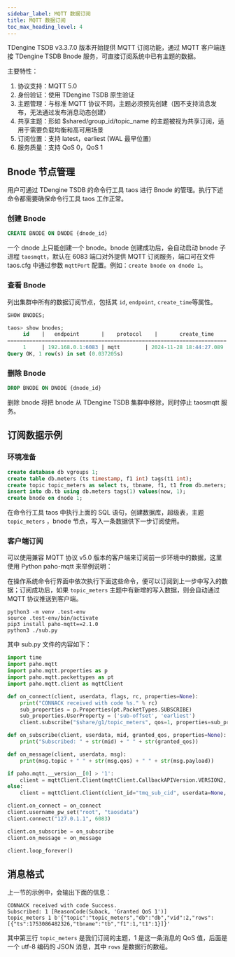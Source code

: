 ```yaml
---
sidebar_label: MQTT 数据订阅
title: MQTT 数据订阅
toc_max_heading_level: 4
---
```


TDengine TSDB v3.3.7.0 版本开始提供 MQTT 订阅功能，通过 MQTT 客户端连接 TDengine TSDB Bnode 服务，可直接订阅系统中已有主题的数据。

主要特性：

1. 协议支持：MQTT 5.0
2. 身份验证：使用 TDengine TSDB 原生验证
3. 主题管理：与标准 MQTT 协议不同，主题必须预先创建（因不支持消息发布，无法通过发布消息动态创建）
4. 共享主题：形如 $shared/group_id/topic_name 的主题被视为共享订阅，适用于需要负载均衡和高可用场景
5. 订阅位置：支持 latest，earliest (WAL 最早位置)
6. 服务质量：支持 QoS 0，QoS 1

## Bnode 节点管理

用户可通过 TDengine TSDB 的命令行工具 taos 进行 Bnode 的管理。执行下述命令都需要确保命令行工具 taos 工作正常。

### 创建 Bnode

```sql
CREATE BNODE ON DNODE {dnode_id}
```

一个 dnode 上只能创建一个 bnode。bnode 创建成功后，会自动启动 bnode 子进程 `taosmqtt`，默认在 6083 端口对外提供 MQTT 订阅服务，端口可在文件 taos.cfg 中通过参数 `mqttPort` 配置。例如：`create bnode on dnode 1`。

### 查看 Bnode

列出集群中所有的数据订阅节点，包括其 `id`, `endpoint`, `create_time`等属性。

```sql
SHOW BNODES;

taos> show bnodes;
     id    |   endpoint       |    protocol    |       create_time    | 
======================================================================
     1     | 192.168.0.1:6083 | mqtt        | 2024-11-28 18:44:27.089 | 
Query OK, 1 row(s) in set (0.037205s)
```

### 删除 Bnode

```sql
DROP BNODE ON DNODE {dnode_id}
```

删除 bnode 将把 bnode 从 TDengine TSDB 集群中移除，同时停止 taosmqtt 服务。

## 订阅数据示例

### 环境准备

```sql
create database db vgroups 1;
create table db.meters (ts timestamp, f1 int) tags(t1 int);
create topic topic_meters as select ts, tbname, f1, t1 from db.meters;
insert into db.tb using db.meters tags(1) values(now, 1);
create bnode on dnode 1;
```

在命令行工具 taos 中执行上面的 SQL 语句，创建数据库，超级表，主题 `topic_meters` ，bnode 节点，写入一条数据供下一步订阅使用。

### 客户端订阅

可以使用兼容 MQTT 协议 v5.0 版本的客户端来订阅前一步环境中的数据，这里使用 Python paho-mqtt 来举例说明：

在操作系统命令行界面中依次执行下面这些命令，便可以订阅到上一步中写入的数据；订阅成功后，如果 `topic_meters` 主题中有新增的写入数据，则会自动通过 MQTT 协议推送到客户端。

```shell
python3 -m venv .test-env
source .test-env/bin/activate
pip3 install paho-mqtt==2.1.0
python3 ./sub.py
```

其中 sub.py 文件的内容如下：

```python
import time
import paho.mqtt
import paho.mqtt.properties as p
import paho.mqtt.packettypes as pt
import paho.mqtt.client as mqttClient

def on_connect(client, userdata, flags, rc, properties=None):
    print("CONNACK received with code %s." % rc)
    sub_properties = p.Properties(pt.PacketTypes.SUBSCRIBE)
    sub_properties.UserProperty = ('sub-offset', 'earliest')
    client.subscribe("$share/g1/topic_meters", qos=1, properties=sub_properties)

def on_subscribe(client, userdata, mid, granted_qos, properties=None):
    print("Subscribed: " + str(mid) + " " + str(granted_qos))

def on_message(client, userdata, msg):
    print(msg.topic + " " + str(msg.qos) + " " + str(msg.payload))

if paho.mqtt.__version__[0] > '1':
    client = mqttClient.Client(mqttClient.CallbackAPIVersion.VERSION2, client_id="tmq_sub_cid", userdata=None, protocol=mqttClient.MQTTv5)
else:
    client = mqttClient.Client(client_id="tmq_sub_cid", userdata=None, protocol=mqttClient.MQTTv5)

client.on_connect = on_connect
client.username_pw_set("root", "taosdata")
client.connect("127.0.1.1", 6083)

client.on_subscribe = on_subscribe
client.on_message = on_message

client.loop_forever()
```

## 消息格式

上一节的示例中，会输出下面的信息：

```shell
CONNACK received with code Success.
Subscribed: 1 [ReasonCode(Suback, 'Granted QoS 1')]
topic_meters 1 b'{"topic":"topic_meters","db":"db","vid":2,"rows":[{"ts":1753086482326,"tbname":"tb","f1":1,"t1":1}]}'
```

其中第三行 `topic_meters` 是我们订阅的主题，1 是这一条消息的 QoS 值，后面是一个 utf-8 编码的 JSON 消息，其中 `rows` 是数据行的数组。
